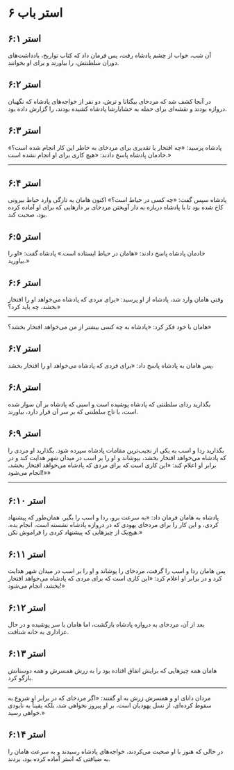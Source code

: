 # استر باب ۶

## استر ۶:۱

آن شب، خواب از چشم پادشاه رفت، پس فرمان داد که کتاب تواریخ، یادداشت‌های دوران سلطنتش، را بیاورند و برای او بخوانند.

## استر ۶:۲

در آنجا کشف شد که مردخای بیگتانا و ترش، دو نفر از خواجه‌های پادشاه که نگهبان دروازه بودند و نقشه‌ای برای حمله به خشایارشا پادشاه کشیده بودند، را گزارش داده بود.

## استر ۶:۳

پادشاه پرسید: «چه افتخار یا تقدیری برای مردخای به خاطر این کار انجام شده است؟» خادمان پادشاه پاسخ دادند: «هیچ کاری برای او انجام نشده است.»

---

## استر ۶:۴

پادشاه سپس گفت: «چه کسی در حیاط است؟» اکنون هامان به تازگی وارد حیاط بیرونی کاخ شده بود تا با پادشاه درباره به دار آویختن مردخای بر دارهایی که برای او آماده کرده بود، صحبت کند.

## استر ۶:۵

خادمان پادشاه پاسخ دادند: «هامان در حیاط ایستاده است.» پادشاه گفت: «او را بیاورید.»

## استر ۶:۶

وقتی هامان وارد شد، پادشاه از او پرسید: «برای مردی که پادشاه می‌خواهد او را افتخار بخشد، چه باید کرد؟»

---

هامان با خود فکر کرد: «پادشاه به چه کسی بیشتر از من می‌خواهد افتخار بخشد؟»

## استر ۶:۷

پس هامان به پادشاه پاسخ داد: «برای فردی که پادشاه می‌خواهد او را افتخار بخشد،

## استر ۶:۸

بگذارید ردای سلطنتی که پادشاه پوشیده است و اسبی که پادشاه بر آن سوار شده است، با تاج سلطنتی که بر سر آن قرار دارد، بیاورند.

## استر ۶:۹

بگذارید ردا و اسب به یکی از نجیب‌ترین مقامات پادشاه سپرده شود. بگذارید او مردی را که پادشاه می‌خواهد افتخار بخشد، بپوشاند و او را بر اسب در میدان شهر هدایت کند و در برابر او اعلام کند: «این کاری است که برای مردی که پادشاه می‌خواهد افتخار بخشد، انجام می‌شود!»»

---

## استر ۶:۱۰

پادشاه به هامان فرمان داد: «به سرعت برو، ردا و اسب را بگیر، همان‌طور که پیشنهاد کردی، و این کار را برای مردخای یهودی که در دروازه پادشاه نشسته است، انجام بده. هیچ‌یک از چیزهایی که پیشنهاد کردی را فراموش نکن.»

## استر ۶:۱۱

پس هامان ردا و اسب را گرفت، مردخای را پوشاند و او را بر اسب در میدان شهر هدایت کرد و در برابر او اعلام کرد: «این کاری است که برای مردی که پادشاه می‌خواهد افتخار بخشد، انجام می‌شود!»

## استر ۶:۱۲

بعد از آن، مردخای به دروازه پادشاه بازگشت، اما هامان با سر پوشیده و در حال عزاداری به خانه شتافت.

## استر ۶:۱۳

هامان همه چیزهایی که برایش اتفاق افتاده بود را به زرش همسرش و همه دوستانش بازگو کرد.

---

مردان دانای او و همسرش زرش به او گفتند: «اگر مردخای که در برابر او شروع به سقوط کرده‌ای، از نسل یهودیان است، بر او پیروز نخواهی شد، بلکه یقیناً به نابودی خواهی رسید.»

## استر ۶:۱۴

در حالی که هنوز با او صحبت می‌کردند، خواجه‌های پادشاه رسیدند و به سرعت هامان را به ضیافتی که استر آماده کرده بود، بردند.
